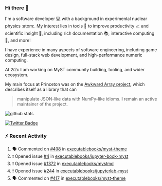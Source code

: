 ### Hi there 👋 

I'm a software developer 💻 with a background in experimental nuclear physics :atom:. My interest lies in tools :wrench: to improve productivity :chart_with_upwards_trend: and scientific insight :telescope:, including rich documentation 📚, interactive computing 🧮, and more! 

I have experience in many aspects of software engineering, including game design, full-stack web development, and high-performance numeric computing. 

At 2i2c I am working on MyST community building, tooling, and wider ecosystem. 

My main focus at Princeton was on the [Awkward Array project](awkward-array.org/), which describes itself as a library that can 
> manipulate JSON-like data with NumPy-like idioms. I remain an active maintainer of the project. 

![github stats](https://github-readme-stats.vercel.app/api?username=agoose77&show_icons=true&hide_rank=true&hide_title=true&bg_color=30,e76445,904e95&text_color=efe3ec&icon_color=efe3ec)
<!--
**agoose77/agoose77** is a ✨ _special_ ✨ repository because its `README.md` (this file) appears on your GitHub profile.

Here are some ideas to get you started:

- 🔭 I’m currently working on ...
- 🌱 I’m currently learning ...
- 👯 I’m looking to collaborate on ...
- 🤔 I’m looking for help with ...
- 💬 Ask me about ...
- 📫 How to reach me: ...
- 😄 Pronouns: ...
- ⚡ Fun fact: ...
-->

[![Twitter Badge](https://img.shields.io/twitter/follow/agoose77?style=flat-square&logo=Twitter&logoColor=white&color=cornflowerblue)](https://twitter.com/agoose77)

### :zap: Recent Activity

<!--START_SECTION:activity-->
1. 🗣 Commented on [#408](https://github.com/executablebooks/myst-theme/pull/408#issuecomment-2210902442) in [executablebooks/myst-theme](https://github.com/executablebooks/myst-theme)
2. ❗ Opened issue [#4](https://github.com/executablebooks/jupyter-book-myst/issues/4) in [executablebooks/jupyter-book-myst](https://github.com/executablebooks/jupyter-book-myst)
3. ❗ Opened issue [#1372](https://github.com/executablebooks/mystmd/issues/1372) in [executablebooks/mystmd](https://github.com/executablebooks/mystmd)
4. ❗ Opened issue [#244](https://github.com/executablebooks/jupyterlab-myst/issues/244) in [executablebooks/jupyterlab-myst](https://github.com/executablebooks/jupyterlab-myst)
5. 🗣 Commented on [#417](https://github.com/executablebooks/myst-theme/pull/417#issuecomment-2206499533) in [executablebooks/myst-theme](https://github.com/executablebooks/myst-theme)
<!--END_SECTION:activity-->
